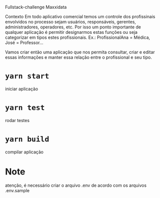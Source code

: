 Fullstack-challenge Maxxidata

Contexto
Em todo aplicativo comercial temos um controle dos profissinais envolvidos no processo sejam usuários, responsáveis, gerentes, administradores, operadores, etc. Por isso um ponto importante de qualquer aplicação é permitir designarmos estas funções ou seja categorizar em tipos estes profissionais. Ex.: ProfissionalAna = Médica, José = Professor...

Vamos criar então uma aplicação que nos permita consultar, criar e editar essas informações e manter essa relação entre o profissional e seu tipo.

# `yarn start`

iniciar aplicação

# `yarn test`

rodar testes

# `yarn build`

compilar aplicação

# Note

atenção, é necessário criar o arquivo .env de acordo com os arquivos .env.sample
